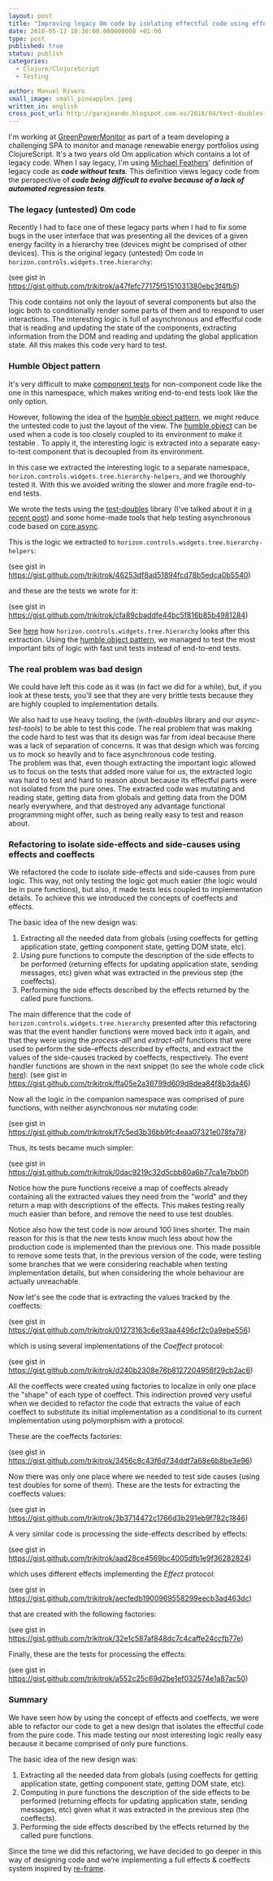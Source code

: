 ```yaml
---
layout: post
title: "Improving legacy Om code by isolating effectful code using effects and coeffects"
date: 2018-05-12 18:30:00.000000000 +01:00
type: post
published: true
status: publish
categories:
  - Clojure/ClojureScript
  - Testing

author: Manuel Rivero
small_image: small_pineapples.jpeg
written_in: english
cross_post_url: http://garajeando.blogspot.com.es/2018/04/test-doubles-small-spying-and-stubbing.html
---
```


I'm working at [GreenPowerMonitor](http://www.greenpowermonitor.com/) as part of a team developing a challenging SPA to monitor and manage renewable energy portfolios using ClojureScript. It's a two years old Om application which contains a lot of legacy code. When I say legacy, I'm using [Michael Feathers](https://michaelfeathers.silvrback.com/)' definition of legacy code as **_code without tests_**. This definition views legacy code from the perspective of **_code being difficult to evolve because of a lack of automated regression tests_**.  

### The legacy (untested) Om code
Recently I had to face one of these legacy parts when I had to fix some bugs in the user interface that was presenting all the devices of a given energy facility in a hierarchy tree (devices might be comprised of other devices). This is the original legacy (untested) Om code in `horizon.controls.widgets.tree.hierarchy`:  
<script src="https://gist.github.com/trikitrok/a47fefc77175f5151031380ebc3f4fb5.js"></script>
(see gist in https://gist.github.com/trikitrok/a47fefc77175f5151031380ebc3f4fb5) 

This code contains not only the layout of several components but also the logic both to conditionally render some parts of them and to respond to user interactions. The interesting logic is full of asynchronous and effectful code that is reading and updating the state of the components, extracting information from the DOM and reading and updating the global application state. All this makes this code very hard to test.  

### Humble Object pattern
It's very difficult to make [component tests](https://garajeando.blogspot.com.es/2017/06/testing-om-components-with-cljs-react.html) for non-component code like the one in this namespace, which makes writing end-to-end tests look like the only option.  

However, following the idea of the [humble object pattern](http://xunitpatterns.com/Humble%20Object.html), we might reduce the untested code to just the layout of the view. The [humble object](http://xunitpatterns.com/Humble%20Object.html) can be used when a code is too closely coupled to its environment to make it testable . To apply it, the interesting logic is extracted into a separate easy-to-test component that is decoupled from its environment.  

In this case we extracted the interesting logic to a separate namespace, `horizon.controls.widgets.tree.hierarchy-helpers`, and we thoroughly tested it. With this we avoided writing the slower and more fragile end-to-end tests.  

We wrote the tests using the [test-doubles](https://github.com/GreenPowerMonitor/test-doubles) library (I've talked about it in [a recent post](http://garajeando.blogspot.com.es/2018/04/test-doubles-small-spying-and-stubbing.html)) and some home-made tools that help testing asynchronous code based on [core.async](https://github.com/clojure/core.async).  

This is the logic we extracted to `horizon.controls.widgets.tree.hierarchy-helpers`:  
<script src="https://gist.github.com/trikitrok/46253df8ad51894fcd78b5edca0b5540.js"></script>
(see gist in https://gist.github.com/trikitrok/46253df8ad51894fcd78b5edca0b5540) 

and these are the tests we wrote for it:  
<script src="https://gist.github.com/trikitrok/cfa89cbaddfe44bc5f816b85b4981284.js"></script>
(see gist in https://gist.github.com/trikitrok/cfa89cbaddfe44bc5f816b85b4981284) 

See [here](https://gist.github.com/trikitrok/a6647dd274e5df3bae2e46ac38a53c50) how `horizon.controls.widgets.tree.hierarchy` looks after this extraction. Using the [humble object pattern](http://xunitpatterns.com/Humble%20Object.html), we managed to test the most important bits of logic with fast unit tests instead of end-to-end tests.  

### The real problem was bad design
We could have left this code as it was (in fact we did for a while), but, if you look at these tests, you'll see that they are very brittle tests because they are highly coupled to implementation details.  

We also had to use heavy tooling, the (_with-doubles_ library and our _async-test-tools_) to be able to test this code. The real problem that was making the code hard to test was that its design was far from ideal because there was a lack of separation of concerns. It was that design which was forcing us to mock so heavily and to face asynchronous code testing.  
The problem was that, even though extracting the important logic allowed us to focus on the tests that added more value for us, the extracted logic was hard to test and hard to reason about because its effectful parts were not isolated from the pure ones. The extracted code was mutating and reading state, getting data from globals and getting data from the DOM nearly everywhere, and that destroyed any advantage functional programming might offer, such as being really easy to test and reason about.  

### Refactoring to isolate side-effects and side-causes using effects and coeffects

We refactored the code to isolate side-effects and side-causes from pure logic. This way, not only testing the logic got much easier (the logic would be in pure functions), but also, it made tests less coupled to implementation details. To achieve this we introduced the concepts of coeffects and effects.  

The basic idea of the new design was:

1.  Extracting all the needed data from globals (using coeffects for getting application state, getting component state, getting DOM state, etc).
2.  Using pure functions to compute the description of the side effects to be performed (returning effects for updating application state, sending messages, etc) given what was extracted in the previous step (the coeffects).
3.  Performing the side effects described by the effects returned by the called pure functions.

The main difference that the code of `horizon.controls.widgets.tree.hierarchy` presented after this refactoring was that the event handler functions were moved back into it again, and that they were using the _process-all!_ and _extract-all!_ functions that were used to perform the side-effects described by effects, and extract the values of the side-causes tracked by coeffects, respectively. The event handler functions are shown in the next snippet (to see the whole code click [here](https://gist.github.com/trikitrok/03ed9b48d3e9f4942a60a5810347793e)): <script src="https://gist.github.com/trikitrok/ffa05e2a36799d609d8dea84f8b3da46.js"></script>
(see gist in https://gist.github.com/trikitrok/ffa05e2a36799d609d8dea84f8b3da46) 

Now all the logic in the companion namespace was comprised of pure functions, with neither asynchronous nor mutating code:  
<script src="https://gist.github.com/trikitrok/f7c5ed3b36bb9fc4eaa07321e078fa78.js"></script>
(see gist in https://gist.github.com/trikitrok/f7c5ed3b36bb9fc4eaa07321e078fa78) 

Thus, its tests became much simpler:  
<script src="https://gist.github.com/trikitrok/0dac9219c32d5cbb60a6b77ca1e7bb0f.js"></script>
(see gist in https://gist.github.com/trikitrok/0dac9219c32d5cbb60a6b77ca1e7bb0f) 

Notice how the pure functions receive a map of coeffects already containing all the extracted values they need from the "world" and they return a map with descriptions of the effects. This makes testing really much easier than before, and remove the need to use test doubles.  

Notice also how the test code is now around 100 lines shorter. The main reason for this is that the new tests know much less about how the production code is implemented than the previous one. This made possible to remove some tests that, in the previous version of the code, were testing some branches that we were considering reachable when testing implementation details, but when considering the whole behaviour are actually unreachable.  

Now let's see the code that is extracting the values tracked by the coeffects:  
<script src="https://gist.github.com/trikitrok/01273163c6e93aa4496cf2c0a9ebe556.js"></script>
(see gist in https://gist.github.com/trikitrok/01273163c6e93aa4496cf2c0a9ebe556) 

which is using several implementations of the _Coeffect_ protocol:  
<script src="https://gist.github.com/trikitrok/d240b2308e76b8127204956f29cb2ac6.js"></script>
(see gist in https://gist.github.com/trikitrok/d240b2308e76b8127204956f29cb2ac6) 

All the coeffects were created using factories to localize in only one place the "shape" of each type of coeffect. This indirection proved very useful when we decided to refactor the code that extracts the value of each coeffect to substitute its initial implementation as a conditional to its current implementation using polymorphism with a protocol. 

These are the coeffects factories:  
<script src="https://gist.github.com/trikitrok/3456c8c43f6d734ddf7a68e6b8be3e96.js"></script>
(see gist in https://gist.github.com/trikitrok/3456c8c43f6d734ddf7a68e6b8be3e96) 

Now there was only one place where we needed to test side causes (using test doubles for some of them). These are the tests for extracting the coeffects values:  
<script src="https://gist.github.com/trikitrok/3b3714472c1766d3b291eb9f782c1846.js"></script>
(see gist in https://gist.github.com/trikitrok/3b3714472c1766d3b291eb9f782c1846) 

A very similar code is processing the side-effects described by effects:  
<script src="https://gist.github.com/trikitrok/aad28ce4569bc4005dfb1e9f36282824.js"></script>
(see gist in https://gist.github.com/trikitrok/aad28ce4569bc4005dfb1e9f36282824) 

which uses different effects implementing the _Effect_ protocol:  
<script src="https://gist.github.com/trikitrok/aecfedb1900969558299eecb3ad463dc.js"></script>
(see gist in https://gist.github.com/trikitrok/aecfedb1900969558299eecb3ad463dc) 

that are created with the following factories:  
<script src="https://gist.github.com/trikitrok/32e1c587af848dc7c4caffe24ccfb77e.js"></script>
(see gist in https://gist.github.com/trikitrok/32e1c587af848dc7c4caffe24ccfb77e) 

Finally, these are the tests for processing the effects:  
<script src="https://gist.github.com/trikitrok/a552c25c69d2be1ef032574e1a87ac50.js"></script>
(see gist in https://gist.github.com/trikitrok/a552c25c69d2be1ef032574e1a87ac50)

### Summary

We have seen how by using the concept of effects and coeffects, we were able to refactor our code to get a new design that isolates the effectful code from the pure code. This made testing our most interesting logic really easy because it became comprised of only pure functions.  

The basic idea of the new design was:

1.  Extracting all the needed data from globals (using coeffects for getting application state, getting component state, getting DOM state, etc).
2.  Computing in pure functions the description of the side effects to be performed (returning effects for updating application state, sending messages, etc) given what it was extracted in the previous step (the coeffects).
3.  Performing the side effects described by the effects returned by the called pure functions.

Since the time we did this refactoring, we have decided to go deeper in this way of designing code and we’re implementing a full effects & coeffects system inspired by [re-frame](https://github.com/Day8/re-frame).